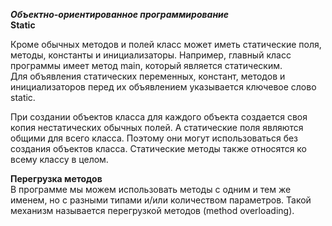 ***Объектно-ориентированное программирование***  
**Static**  

Кроме обычных методов и полей класс может иметь статические поля, методы, константы и инициализаторы. 
Например, главный класс программы имеет метод main, который является статическим.  
Для объявления статических переменных, констант, методов и инициализаторов перед их объявлением указывается ключевое слово static.

При создании объектов класса для каждого объекта создается своя копия нестатических обычных полей. А статические поля являются общими для всего класса. Поэтому они могут использоваться без создания объектов класса.
Статические методы также относятся ко всему классу в целом.
  
**Перегрузка методов**  
В программе мы можем использовать методы с одним и тем же именем, но с разными типами и/или количеством параметров. Такой механизм называется перегрузкой методов (method overloading).